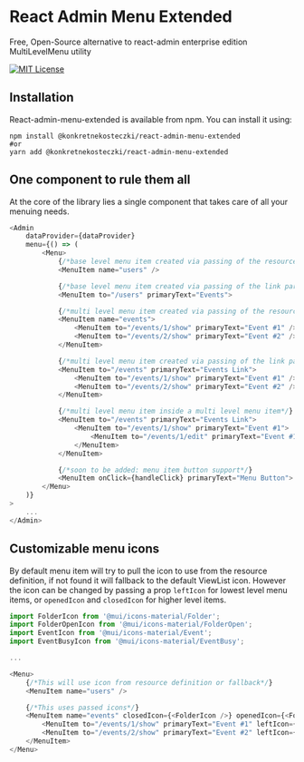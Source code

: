# React Admin Menu Extended

Free, Open-Source alternative to react-admin enterprise edition MultiLevelMenu utility

[![MIT License](https://img.shields.io/badge/License-MIT-green.svg)](https://choosealicense.com/licenses/mit/)

## Installation
React-admin-menu-extended is available from npm. You can install it using:
```
npm install @konkretnekosteczki/react-admin-menu-extended
#or
yarn add @konkretnekosteczki/react-admin-menu-extended
```

## One component to rule them all

At the core of the library lies a single component that takes care of all your menuing needs.

``` js
<Admin
    dataProvider={dataProvider}
    menu={() => (
        <Menu>
            {/*base level menu item created via passing of the resource name*/}
            <MenuItem name="users" />

            {/*base level menu item created via passing of the link parameters*/}
            <MenuItem to="/users" primaryText="Events">

            {/*multi level menu item created via passing of the resource name*/}
            <MenuItem name="events">
                <MenuItem to="/events/1/show" primaryText="Event #1" />
                <MenuItem to="/events/2/show" primaryText="Event #2" />
            </MenuItem>

            {/*multi level menu item created via passing of the link parameters*/}
            <MenuItem to="/events" primaryText="Events Link">
                <MenuItem to="/events/1/show" primaryText="Event #1" />
                <MenuItem to="/events/2/show" primaryText="Event #2" />
            </MenuItem>

            {/*multi level menu item inside a multi level menu item*/}
            <MenuItem to="/events" primaryText="Events Link">
                <MenuItem to="/events/1/show" primaryText="Event #1">
                    <MenuItem to="/events/1/edit" primaryText="Event #1 (Edit)" />
                </MenuItem>
            </MenuItem>

            {/*soon to be added: menu item button support*/}
            <MenuItem onClick={handleClick} primaryText="Menu Button">
        </Menu>
    )}
>
    ...
</Admin>
```

## Customizable menu icons

By default menu item will try to pull the icon to use from the resource definition, if not found it will fallback to the default ViewList icon. However the icon can be changed by passing a prop `leftIcon` for lowest level menu items, or `openedIcon` and `closedIcon` for higher level items.

``` js
import FolderIcon from '@mui/icons-material/Folder';
import FolderOpenIcon from '@mui/icons-material/FolderOpen';
import EventIcon from '@mui/icons-material/Event';
import EventBusyIcon from '@mui/icons-material/EventBusy';

...

<Menu>
    {/*This will use icon from resource definition or fallback*/}
    <MenuItem name="users" /> 

    {/*This uses passed icons*/}
    <MenuItem name="events" closedIcon={<FolderIcon />} openedIcon={<FolderOpenIcon />} >
        <MenuItem to="/events/1/show" primaryText="Event #1" leftIcon={<EventIcon />} />
        <MenuItem to="/events/2/show" primaryText="Event #2" leftIcon={<EventBusyIcon />} />
    </MenuItem>
</Menu>
```
